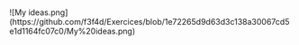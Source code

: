 <h1 align="center"></h1>
![My ideas.png](https://github.com/f3f4d/Exercices/blob/1e72265d9d63d3c138a30067cd5e1d1164fc07c0/My%20ideas.png)

